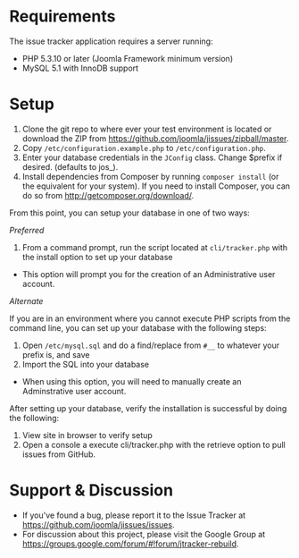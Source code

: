 Requirements
===============
The issue tracker application requires a server running:
- PHP 5.3.10 or later (Joomla Framework minimum version)
- MySQL 5.1 with InnoDB support

Setup
===============
1. Clone the git repo to where ever your test environment is located or download the ZIP from https://github.com/joomla/jissues/zipball/master.
2. Copy `/etc/configuration.example.php` to `/etc/configuration.php`.
3. Enter your database credentials in the `JConfig` class. Change $prefix if desired. (defaults to jos_).
4. Install dependencies from Composer by running `composer install` (or the equivalent for your system).  If you need to install Composer, you can do so from http://getcomposer.org/download/.

From this point, you can setup your database in one of two ways:

*Preferred*

1. From a command prompt, run the script located at `cli/tracker.php` with the install option to set up your database

- This option will prompt you for the creation of an Administrative user account.

*Alternate*

If you are in an environment where you cannot execute PHP scripts from the command line, you can set up your database with the following steps:

1. Open `/etc/mysql.sql` and do a find/replace from `#__` to whatever your prefix is, and save
2. Import the SQL into your database

- When using this option, you will need to manually create an Adminstrative user account.

After setting up your database, verify the installation is successful by doing the following:

1. View site in browser to verify setup
2. Open a console a execute cli/tracker.php with the retrieve option to pull issues from GitHub.

Support & Discussion
===============
* If you've found a bug, please report it to the Issue Tracker at https://github.com/joomla/jissues/issues.
* For discussion about this project, please visit the Google Group at https://groups.google.com/forum/#!forum/jtracker-rebuild.
